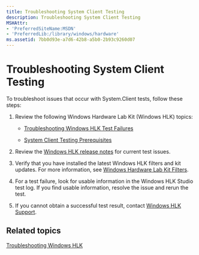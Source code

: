```yaml
---
title: Troubleshooting System Client Testing
description: Troubleshooting System Client Testing
MSHAttr:
- 'PreferredSiteName:MSDN'
- 'PreferredLib:/library/windows/hardware'
ms.assetid: 7bb0d93e-a7d6-42b8-a5b0-2b93c9260d07
---
```


# Troubleshooting System Client Testing


To troubleshoot issues that occur with System.Client tests, follow these steps:

1.  Review the following Windows Hardware Lab Kit (Windows HLK) topics:

    -   [Troubleshooting Windows HLK Test Failures](..\user\troubleshooting-windows-hlk-test-failures.md)

    -   [System Client Testing Prerequisites](system-client-testing-prerequisites.md)

2.  Review the [Windows HLK release notes](http://go.microsoft.com/fwlink/?LinkID=236110) for current test issues.

3.  Verify that you have installed the latest Windows HLK filters and kit updates. For more information, see [Windows Hardware Lab Kit Filters](p_hlk.windows_hardware_lab_kit_filters).

4.  For a test failure, look for usable information in the Windows HLK Studio test log. If you find usable information, resolve the issue and rerun the test.

5.  If you cannot obtain a successful test result, contact [Windows HLK Support](p_hlk.windows_hlk_support).

## <span id="related_topics"></span>Related topics


[Troubleshooting Windows HLK](p_hlk.troubleshooting_windows_hlk)

 

 







